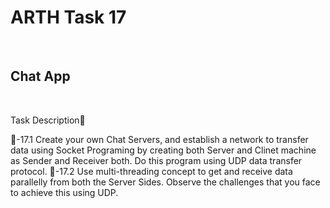 # ARTH Task 17

<br> 

## Chat App

<br>


Task Description📄

🔅-17.1 Create your own Chat Servers, and establish a network to transfer data using Socket Programing by creating both Server and Clinet machine as Sender and Receiver both. Do this program using UDP data transfer protocol.
🔅-17.2 Use multi-threading concept to get and receive data parallelly from both the Server Sides. Observe the challenges that you face to achieve this using UDP.
